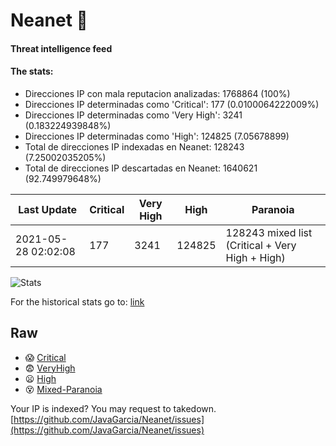 # Neanet :hocho:
#### Threat intelligence feed
#### The stats:

- Direcciones IP con mala reputacion analizadas: 1768864 (100%)
- Direcciones IP determinadas como 'Critical':  177 (0.0100064222009%)
- Direcciones IP determinadas como 'Very High':  3241 (0.183224939848%)
- Direcciones IP determinadas como 'High':  124825 (7.05678899)
- Total de direcciones IP indexadas en Neanet:  128243 (7.25002035205%)
- Total de direcciones IP descartadas en Neanet:  1640621 (92.749979648%)

| Last Update | Critical | Very High | High | Paranoia |
| --- | --- | --- | --- | --- |
| 2021-05-28 02:02:08 | 177 | 3241 | 124825 | 128243 mixed list (Critical + Very High + High)|

![Stats](https://docs.google.com/spreadsheets/d/e/2PACX-1vSnaNMIXVabIpDJjufMlzH7poXnshF3mgd8Is1g9ytUEzVsP5my4Trn8f-xkoLLQ38xpL3HtmUexLo6/pubchart?oid=501124687&format=image)

For the historical stats go to: [link](/stats.csv)
## Raw
- :scream: [Critical](https://raw.githubusercontent.com/JavaGarcia/Neanet/master/blacklists/neanet_critical.txt)
- :fearful: [VeryHigh](https://raw.githubusercontent.com/JavaGarcia/Neanet/master/blacklists/neanet_veryHigh.txtt)
- :frowning: [High](https://raw.githubusercontent.com/JavaGarcia/Neanet/master/blacklists/neanet_high.txt)
- :dizzy_face: [Mixed-Paranoia](https://raw.githubusercontent.com/JavaGarcia/Neanet/master/blacklists/neanet_all.txt)


Your IP is indexed? You may request to takedown. [https://github.com/JavaGarcia/Neanet/issues](https://github.com/JavaGarcia/Neanet/issues)



























































































































































































































































































































































































































































































































































































































































































































































































































































































































































































































































































































































































































































































































































































































































































































































































































































































































































































































































































































































































































































































































































































































































































































































































































































































































































































































































































































































































































































































































































































































































































































































































































































































































































































































































































































































































































































































































































































































































































































































































































































































































































































































































































































































































































































































































































































































































































































































































































































































































































































































































































































































































































































































































































































































































































































































































































































































































































































































































































































































































































































































































































































































































































































































































































































































































































































































































































































































































































































